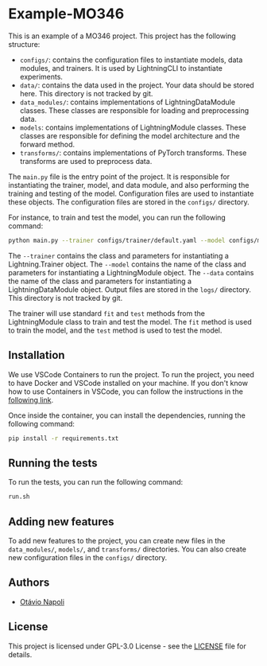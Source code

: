 # Example-MO346

This is an example of a MO346 project. This project has the following structure:

- `configs/`: contains the configuration files to instantiate models, data modules, and trainers. It is used by LightningCLI to instantiate experiments.
- `data/`: contains the data used in the project. Your data should be stored here. This directory is not tracked by git.
- `data_modules/`: contains implementations of LightningDataModule classes. These classes are responsible for loading and preprocessing data.
- `models`: contains implementations of LightningModule classes. These classes are responsible for defining the model architecture and the forward method.
- `transforms/`: contains implementations of PyTorch transforms. These transforms are used to preprocess data.

The `main.py` file is the entry point of the project. 
It is responsible for instantiating the trainer, model, and data module, and also performing the training and testing of the model.
Configuration files are used to instantiate these objects. The configuration files are stored in the `configs/` directory.

For instance, to train and test the model, you can run the following command:

```bash
python main.py --trainer configs/trainer/default.yaml --model configs/models/mlp.yaml --data configs/data_modules/har.yaml
```

The `--trainer` contains the class and parameters for instantiating a Lightning.Trainer object.
The `--model` contains the name of the class and parameters for instantiating a LightningModule object.
The `--data` contains the name of the class and parameters for instantiating a LightningDataModule object.
Output files are stored in the `logs/` directory. This directory is not tracked by git.

The trainer will use standard `fit` and `test` methods from the LightningModule class to train and test the model. 
The `fit` method is used to train the model, and the `test` method is used to test the model.


## Installation


We use VSCode Containers to run the project. To run the project, you need to have Docker and VSCode installed on your machine.
If you don't know how to use Containers in VSCode, you can follow the instructions in the [following link](https://github.com/otavioon/container-workspace).

Once inside the container, you can install the dependencies, running the following command:

```bash
pip install -r requirements.txt
```

## Running the tests

To run the tests, you can run the following command:

```bash
run.sh
```

## Adding new features

To add new features to the project, you can create new files in the `data_modules/`, `models/`, and `transforms/` directories.
You can also create new configuration files in the `configs/` directory.

## Authors

- [Otávio Napoli](https://github.com/otavioon)

## License

This project is licensed under GPL-3.0 License - see the [LICENSE](LICENSE) file for details.

